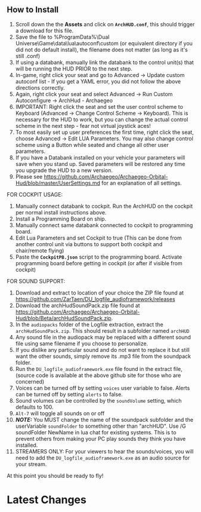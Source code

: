 ## How to Install
1. Scroll down the the **Assets** and click on **`ArchHUD.conf`**, this should trigger a download for this file.
1. Save the file to %ProgramData%\Dual Universe\Game\data\lua\autoconf\custom (or equivalent directory if you did not do default install), the filename does not matter (as long as it's still .conf)
1. If using a databank, manually link the databank to the control unit(s) that will be running the HUD PRIOR to the next step.
1. In-game, right click your seat and go to Advanced -> Update custom autoconf list - If you get a YAML error, you did not follow the above directions correctly.
1. Again, right click your seat and select Advanced -> Run Custom Autoconfigure -> ArchHud - Archaegeo
1. IMPORTANT: Right click the seat and set the user control scheme to Keyboard (Advanced -> Change Control Scheme -> Keyboard). This is necessary for the HUD to work, but you can change the actual control scheme in the next step - fear not virtual joystick aces!
1. To most easily set up user preferences the first time, right click the seat, choose Advanced -> Edit LUA Parameters. You may also change control scheme using a Button while seated and change all other user parameters.
1. If you have a Databank installed on your vehicle your parameters will save when you stand up. Saved parameters will be restored any time you upgrade the HUD to a new version. 
1. Please see https://github.com/Archaegeo/Archaegeo-Orbital-Hud/blob/master/UserSettings.md for an explanation of all settings.

FOR COCKPIT USAGE:
1. Manually connect databank to cockpit.  Run the ArchHUD on the cockpit per normal install instructions above.
1. Install a Programming Board on ship.
1. Manually connect same databank connected to cockpit to programming board.
1. Edit Lua Parameters and set Cockpit to true (This can be done from another control unit via buttons to support both cockpit and chair/remote flying) 
1. Paste the **`CockpitPB.json`** script to the programming board.  Activate programming board before getting in cockpit (or after if visible from cockpit)

FOR SOUND SUPPORT:
1. Download and extract to location of your choice the ZIP file found at https://github.com/ZarTaen/DU_logfile_audioframework/releases 
1. Download the archHudSoundPack.zip file found at https://github.com/Archaegeo/Archaegeo-Orbital-Hud/blob/Beta/archHudSoundPack.zip. 
1. In the `audiopacks` folder of the Logfile extraction, extract the `archHudSoundPack.zip`.  This should result in a subfolder named `archHUD`
1. Any sound file in the audiopack may be replaced with a different sound file using same filename if you choose to personalize.
1. If you dislike any particular sound and do not want to replace it but still want the other sounds, simply remove its .mp3 file from the soundpack folder.
1. Run the `DU_logfile_audioframework.exe` file found in the extract file, (source code is available at the above github site for those who are concerned)
1. Voices can be turned off by setting `voices` user variable to false.  Alerts can be turned off by setting `alerts` to false.
1. Sound volumes can be controlled by the `soundVolume` setting, which defaults to 100.
1. `Alt-7` will toggle all sounds on or off
1. ***NOTE:*** You MUST change the name of the soundpack subfolder and the userVariable `soundFolder` to something other than "archHUD". Use /G soundFolder NewName in lua chat for existing systems.
This is to prevent others from making your PC play sounds they think you have installed.
1. STREAMERS ONLY:  For your viewers to hear the sounds/voices, you will need to add the `DU_logfile_audioframework.exe` as an audio source for your stream.


At this point you should be ready to fly!

# Latest Changes
